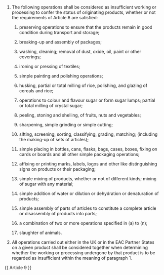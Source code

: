 1. The following operations shall be considered as insufficient working or processing to confer the status of originating products, whether or not the requirements of Article 8 are satisfied:

   1. preserving operations to ensure that the products remain in good condition during transport and storage;

   2. breaking-up and assembly of packages;

   3. washing, cleaning; removal of dust, oxide, oil, paint or other coverings;

   4. ironing or pressing of textiles;

   5. simple painting and polishing operations;

   6. husking, partial or total milling of rice, polishing, and glazing of cereals and rice;

   7. operations to colour and flavour sugar or form sugar lumps; partial or total milling of crystal sugar;

   8. peeling, stoning and shelling, of fruits, nuts and vegetables;

   9. sharpening, simple grinding or simple cutting;

   10. sifting, screening, sorting, classifying, grading, matching; (including the making-up of sets of articles);

   11. simple placing in bottles, cans, flasks, bags, cases, boxes, fixing on cards or boards and all other simple packaging operations;

   12. affixing or printing marks, labels, logos and other like distinguishing signs on products or their packaging;

   13. simple mixing of products, whether or not of different kinds; mixing of sugar with any material;

   14. simple addition of water or dilution or dehydration or denaturation of products;

   15. simple assembly of parts of articles to constitute a complete article or disassembly of products into parts;

   16. a combination of two or more operations specified in (a) to (n);

   17. slaughter of animals.

2. All operations carried out either in the UK or in the EAC Partner States on a given product shall be considered together when determining whether the working or processing undergone by that product is to be regarded as insufficient within the meaning of paragraph 1.

{{ Article 9 }}

